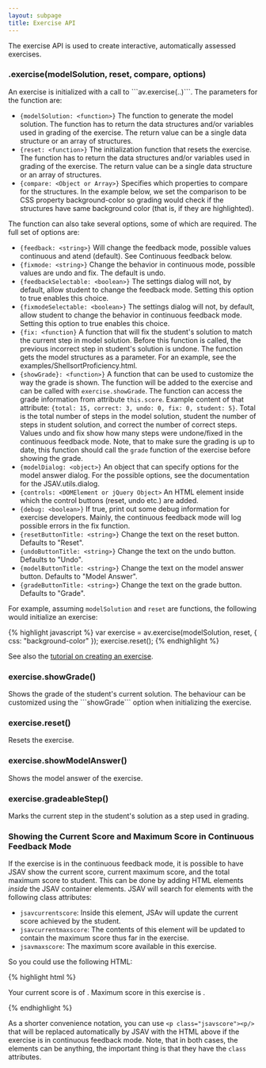 ```yaml
---
layout: subpage
title: Exercise API
---
```


The exercise API is used to create interactive, automatically assessed exercises.

<h3 class="apimethod">.exercise(modelSolution, reset, compare, options)</h3>
An exercise is 
initialized with a call to ```av.exercise(..)```. The parameters for the function are:

 * ```{modelSolution: <function>}``` The function to generate the model solution. The function has to return the data structures and/or variables used in grading of the exercise. The return value can be a single data structure or an array of structures.
 * ```{reset: <function>}``` The initialization function that resets the exercise. The function has to return the data structures and/or variables used in grading of the exercise. The return value can be a single data structure or an array of structures.
 * ```{compare: <Object or Array>}``` Specifies which properties to compare for the structures. In the example below, we set the comparison to be CSS property background-color so grading would check if the structures have same background color (that is, if they are highlighted).

The function can also take several options, some of which are required. The full set of options are: 

 * ```{feedback: <string>}``` Will change the feedback mode, possible values continuous and atend (default). See Continuous feedback below.
 * ```{fixmode: <string>}``` Change the behavior in continuous mode, possible values are undo and fix. The default is undo.
 * ```{feedbackSelectable: <boolean>}``` The settings dialog will not, by default, allow student to change the feedback mode. Setting this option to true enables this choice.
 * ```{fixmodeSelectable: <boolean>}``` The settings dialog will not, by default, allow student to change the behavior in continuous feedback mode. Setting this option to true enables this choice.
 * ```{fix: <function}``` A function that will fix the student's solution to match the current step in model solution. Before this function is called, the previous incorrect step in student's solution is undone. The function gets the model structures as a parameter. For an example, see the examples/ShellsortProficiency.html.
 * ```{showGrade}: <function>}``` A function that can be used to customize the way the grade is shown. The function will be added to the exercise and can be called with ```exercise.showGrade```. The function can access the grade information from attribute ```this.score```. Example content of that attribute: ```{total: 15, correct: 3, undo: 0, fix: 0, student: 5}```. Total is the total number of steps in the model solution, student the number of steps in student solution, and correct the number of correct steps. Values undo and fix show how many steps were undone/fixed in the continuous feedback mode. Note, that to make sure the grading is up to date, this function should call the ```grade``` function of the exercise before showing the grade.
 * ```{modelDialog: <object>}``` An object that can specify options for the model answer dialog. For
    the possible options, see the documentation for the JSAV.utils.dialog.
 * ```{controls: <DOMElement or jQuery Object>``` An HTML element inside which the control buttons (reset, undo etc.) are added.
 * ```{debug: <boolean>}``` If true, print out some debug information for exercise developers.
    Mainly, the continuous feedback mode will log possible errors in the fix function.
 * ```{resetButtonTitle: <string>}``` Change the text on the reset button. Defaults to "Reset".
 * ```{undoButtonTitle: <string>}``` Change the text on the undo button. Defaults to "Undo".
 * ```{modelButtonTitle: <string>}``` Change the text on the model answer button. Defaults to "Model Answer".
 * ```{gradeButtonTitle: <string>}``` Change the text on the grade button. Defaults to "Grade".

For example, assuming ```modelSolution``` and ```reset``` are functions, the following would initialize an exercise:

{% highlight javascript %}
var exercise = av.exercise(modelSolution, reset, { css: "background-color" });
exercise.reset();
{% endhighlight %}

See also the [tutorial on creating an exercise](../tutorial-exercise/).

<h3 class="apimethod">exercise.showGrade()</h3>
Shows the grade of the student's current solution. The behaviour can be customized using the ```showGrade``` option when initializing the exercise.

<h3 class="apimethod">exercise.reset()</h3>
Resets the exercise.

<h3 class="apimethod">exercise.showModelAnswer()</h3>
Shows the model answer of the exercise.

<h3 class="apimethod">exercise.gradeableStep()</h3>
Marks the current step in the student's solution as a step used in grading.

### Showing the Current Score and Maximum Score in Continuous Feedback Mode

If the exercise is in the continuous feedback mode, it is possible to have JSAV show
the current score, current maximum score, and the total maximum score to student.
This can be done by adding HTML elements <em>inside</em> the JSAV container elements.
JSAV will search for elements with the following class attributes:

 * ```jsavcurrentscore```: Inside this element, JSAv will update the current 
    score achieved by the student.
 * ```jsavcurrentmaxscore```: The contents of this element will be updated to
    contain the maximum score thus far in the exercise.
 * ```jsavmaxscore```: The maximum score available in this exercise.

So you could use the following HTML:

{% highlight html %}
<p>
  Your current score is <span class="jsavcurrentscore"></span> of
  <span class="jsavcurrentmaxscore"></span>. Maximum score in this exercise is
  <span class="jsavmaxscore"></span>.
</p>
{% endhighlight %}

As a shorter convenience notation, you can use ```<p class="jsavscore"><p/>```
that will be replaced automatically by JSAV with the HTML above if the exercise is
in continuous feedback mode. Note, that in both cases, the elements can be anything, the
important thing is that they have the ```class``` attributes.